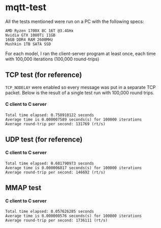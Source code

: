 # mqtt-test

All the tests mentioned were run on a PC with the following specs:

```
AMD Ryzen 1700X 8C 16T @3.4GHx
Nvidia GTX 1080Ti 11GB
16GB DDR4 RAM 2600MHz
Mushkin 1TB SATA SSD
```

For each model, I ran the client-server program at least once, each time with 100,000 iterations (100,000 round-trips)


## TCP test (for reference)

`TCP_NODELAY` were enabled so every message was put in a separate TCP packet. Below is the result of a single test run with 100,000 round trips.

#### C client to C server

```
Total time elapsed: 0.758910122 seconds
Average time is 0.000007589 seconds(s) for 100000 iterations
Average round-trip per second: 131769 (rt/s)
```

## UDP test (for reference)


#### C client to C server

```
Total time elapsed: 0.681790973 seconds
Average time is 0.000006817 seconds(s) for 100000 iterations
Average round-trip per second: 146692 (rt/s)
```

## MMAP test

#### C client to C server
```
Total time elapsed: 0.057626285 seconds
Average time is 0.000000576 seconds(s) for 100000 iterations
Average round-trip per second: 1736111 (rt/s)
```

